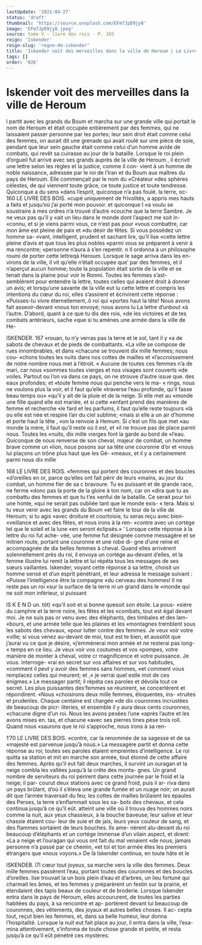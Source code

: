```yaml
---
lastUpdate: '2021-04-27'
status: 'draft'
thumbnail: 'https://source.unsplash.com/EFm7JpD9jy8'
image: 'EFm7JpD9jy8.jpeg'
source: tome V - livre des rois - P. 165
reign: 'Iskender'
reign-slug: 'regne-de-iskender'
title: 'Iskender voit des merveilles dans la ville de Heroum | Le Livre des Rois | Shâhnâmeh'
tags: []
order: '026'
---
```


# Iskender voit des merveilles dans la ville de Heroum

l partit avec les grands du Boum et marcha sur une grande ville qui portait le nom de Heroum et était occupée entièrement par des femmes, qui ne laissaient passer personne par les portes; leur sein droit était comme celui des femmes, on aurait dit une grenade qui avait roulé sur une pièce de soie, pendant que leur sein gauche était comme celui d’un homme avide de combats, qui revêt sa cuirasse au jour de la bataille. Lorsque le roi plein d’orgueil fut arrivé
avec ses grands auprès de la ville de Heroum , il écrivit
une lettre selon les règles et la justice, comme il con- vient à un homme de noble naissance, adressée par
le roi de l’Iran et du Boum aux maîtres du pays de Heroum. Elle commençait par le nom du «Créateur
«des sphères célestes, de qui viennent toute grâce,
ce toute justice et toute tendresse. Quiconque a du sens
«dans l’esprit, quiconque n’a pas foulé. la terre, oc-
160 LE LIVRE DES BOIS.
«cupé uniquement de frivolités, a appris mes hauts
a faits et jusqu’où j’ai porté mon pouvoir. et quiconque I
«a voulu se soustraire à mes ordres n’a trouvé d’autre «couche que la terre Sambre. Je ne veux pas qu’il y «ait un lieu dans le monde dont l’aspect me soit in- «connu, et si je viens parmi vous, ce n’est pas pour «vous combattre, car mon âme est pleine de paix et «du désir de fêtes. Si vous possédez un homme sa- «vant, intelligent, prudent et sachant lire, qu’il lise «cette lettre pleine d’avis et que tous les plus nobles «parmi vous se préparent à venir à ma rencontre; «personne n’aura à s’en repentir. n
Il ordonna à un philosophe roumi de porter cette lettreqà Heroum. Lorsque le sage arriva dans les en- virons de la ville, il vit qu’elle n’était occupée que’
par des femmes, et il n’aperçut aucun homme; toute
la population était sortie de la ville et se tenait dans
la plaine pour voir le Ronmi. Toutes les femmes s’ast- semblèrent pour entendre la lettre, toutes celles qui avaient droit à donner un avis; et lorsqu’une savante
de la ville eut lu cette lettre et compris les intentions du cœur du roi, elles s’assirent et écrivirent cette réponse : «Puisses-tu vivre éternellement,.ô roi qui «portes haut la tête! Nous avons fait asseoir-devant «nous ton envoyé; nous avons lu La lettre d’unbout
«à l’autre. D’abord, quant à ce que tu dis des rois,
«de les victoires et de tes combats antérieurs, sache «que si tu amènes une armée dans la ville de He-

lSKENDER. 167 «rouan, tu n’y verras pas la terre et le sol, tant il y
«a de sabots de chevaux et de pieds de combattants.
«La ville se compose de rues innombrables, et dans
«chacune se trouvent dix mille femmes; nous cou-
«chons toutes les nuits dans nos cottes de mailles et «l’accroissement de notre nombre nous met à l’étroit.
« Aucune de toutes ces femmes n’a de mari, car nous «sommes toutes vierges et nos visages sont couverts «de voiles. Partout ou l’on va dans ce pays, on ne strouve d’autre issue que. des eaux profondes; et
«toute femme nous qui penche vers le ma- « rings, nous ne voulons plus la voir, et il faut qu’elle «traverse l’eau profonde, qu’il fasse beau temps ou»
«qu’il y ait de la pluie et de la neige. Si elle met au «monde une fille quand elle est mariée, et si cette «enfant prend des manières de femme et recherche «le fard et les parfums, il faut qu’elle reste toujours
«là ou elle est née et respire l’air du ciel sublime;
«mais si elle a un air d’homme et porte haut la tête ,
«on la renvoie à Hemum. Si c’est un fils que met
«au monde la mère, il faut qu’il reste où il est, et
«il ne trouve pas de place parmi nous. Toutes les «nuits, dix mille vierges font la garde au bord de «l’eau. Quiconque de nous renverse de son cheval,
majeur de combat, un homme brave comme un «lion, nous posons sur sa tête une couronne d’or et
«nous lui plaçons un trône plus haut que les Gé- «meaux, et il y a certainement parmi nous dix mille

168 LE LIVRE DES ROIS.
«femmes qui portent des couronnes et des boucles «d’oreilles en or, parce qu’elles ont fait périr de leurs
«mains, au jour du combat, un homme fier de sa
c bravoure. Tu es puissant et de grande race, ne ferme «donc pas la porte de la gloire à ton nom, car on «dira que tu as combattu des femmes et que tu t’es «enfui de la bataille. Ce serait pour toi une honte, «qui ne serait pas oubliée tant que le monde exis-
« tera. Mais si tu veux venir avec les grands du Boum «et faire le tour de la ville de Heroum; si tu agis «avec droiture et courtoisie, tu seras reçu avec bien- «veillance et avec des fêtes, et nous irons à la ren- «contre avec un cortége tel que le soleil et la lune
«en seront éclipsés.» ’
Lorsque cette réponse à la lettre du roi fut ache-
vée, une femme fut désignée comme messagère et se
mitnen route, portant une couronne et une robe di- gne d’une reine et accompagnée de dix belles femmes
à cheval. Quand elles arrivèrent solennellement près
du roi, il envoya un cortége au-devant d’elles, et la femme illustre lui remit la lettre et lui répéta tous
les messages de ses sœurs vaillantes. Iskender, voyant cette réponse à sa lettre, choisit un homme sensé
et d’un esprit pénétrant, et leur adressa le message suivant : «Puisse l’intelligence être la compagne
«du cerveau des hommes! Il ne reste pas un roi
«sur la surface de la terre ni un grand dans le «monde qui ne soit mon inférieur, si puissant

lS K E N D un. tôt) «qu’il soit et si bonne quesoit son étoile. La pous-
«sière du camphre et la terre noire, les fêtes et les «combats, tout est égal devant moi. Je ne suis pas or venu avec des éléphants, des timbales et des lam- «bours, et une armée telle que les plaines et les «montagnes tremblent sous les sabots des chevaux, «pour lutter contre des femmes. Je veux voir votre «ville; si vous venez au-devant de moi, tout est te bien, et aussitôt que j’aurai vu ce que je désire, «j’emmènerai mon armée et ne resterai pas long-
« temps en ce lieu. Je veux voir vos coutumes et vos «pompes, votre manière de monter à cheval, votre
cr magnificence et votre puissance. Je vous. interroge- «rai en secret sur vos affaires et sur vos habitudes, «comment il peut y avoir des femmes sans hommes,
«et comment vous remplacez celles qui meurent; et ,« je verrai quel estle mot de ces énigmes.»
Le messager partit; il répéta ces paroles et dévoila
tout ce secret. Les plus puissantes des’femmes se réunirent, se concertèrent et répondirent: «Nous «choisirons deux mille femmes, éloquentes, ins- «truites et prudenles. Chaque centaine est chargée
«de dix couronnes incrustées de beaucoup de picr- literies, et ensemble il y aura deux cents couronnes, «chacune digne d’un roi. Nous les avons pesées l’une
«après l’autre et les avons mises en. tas, et chacune «avec ses pierres tines pèse trois roll. Quand nous «saurons que le roi s’approche, nous irons à sa ren-

1’70 LE LIVRE DES BOIS.
«contre, car la renommée de sa sagesse et de sa «majesté est parvenue jusqu’à nous.»
La messagère partit et donna cette réponse au roi;
toutes ses paroles étaient empreintes d’intelligence.
Le roi quitta sa station et mit en marche son armée,
tout étonné de cette affaire des femmes. Après qu’il
eut fait deux marches, il survint un ouragan et la
neige combla les vallées jusqu’à la crête des monta-
gnes. Un grand nombre de serviteurs du roi périrent
dans cette journée par le froid et la neige; il par-
courut deux stations avec ce grand froid, puis il ar- riva dans un pays brûlant, d’où il s’éleva une grande
fumée et un nuage noir; on aurait dit que l’armée traversait du feu; les cottes de mailles brûlaient les épaules des Perses, la terre s’enflammait sous les sa-
bots des chevaux, et cela continua jusqu’à ce qu’il
eût. atteint une ville où il trouva des hommes noirs comme la nuit, aux yeux chassieux, à la bouche baveuse; leur salive et leur chassie étaient cou- leur de suie et de jais, leurs yeux couleur de sang, et des flammes sortaient de leurs bouches. Ils ame- nèrent alu-devant du roi beaucoup d’éléphants et un
cortége immense d’un vilain aspect, et dirent: «La
a neige et l’ouragan qui vous ont fait du mal venaient «de nous; jamais personne n’a passé par ce chemin,
«et toi et ton armée êtes les premiers étrangers que
«nous voyons.»
De là Iskender continua, en toute hâte et le

lSKENDEB. l7l cœur tout joyeux, sa marche vers la ville des femmes.
Deux mille femmes passèrent l’eau, portant toutes
des couronnes et des boucles d’oreilles. lise trouvait
la un bois plein d’eau et d’arbres, un lieu fortuné
qui charmait les âmes, et les femmes y préparèrent
un festin sur la prairie, et étendaient des tapis beaux de couleur et de broderie. Lorsque Iskender entra dans le pays de Heroum, elles accoururent, de toutes les parties habitées du pays, à sa rencontre et ap- portèrent devant lui beaucoup de couronnes, des vêtements, des joyaux et autres belles choses. Il ac-
cepta tout, reçut bien les femmes, et, dans sa belle humeur, leur donna l’hospitalité. Lorsque la nuit
eut fait place au jour, il entra dans la ville, l’exa- mina attentivement, s’informa de toute chose grande
et petite, et resta jusqu’à ce qu’il eût pénétré ces
mystères.
